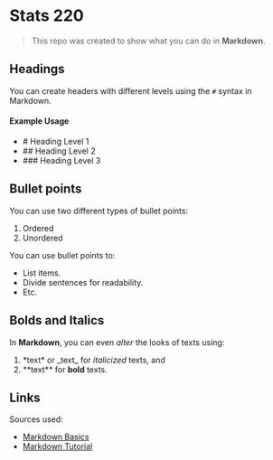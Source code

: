 # Stats 220
> This repo was created to show what you can do in **Markdown**.

## Headings
You can create headers with different levels using the `#` syntax in Markdown.
#### Example Usage
- \# Heading Level 1
- \## Heading Level 2
- \### Heading Level 3

## Bullet points
You can use two different types of bullet points:
1. Ordered
2. Unordered

You can use bullet points to:
- List items.
- Divide sentences for readability.
- Etc.

## Bolds and Italics
In **Markdown**, you can even *alter* the looks of texts using:
1. \*text\* or \_text\_ for *italicized* texts, and
2. \*\*text\*\* for **bold** texts.

## Links
Sources used:
 - [Markdown Basics](https://www.markdownguide.org/basic-syntax/)
 - [Markdown Tutorial](https://www.markdowntutorial.com/)
